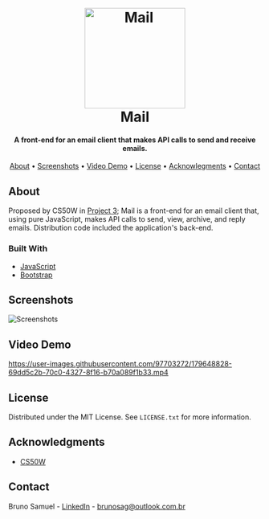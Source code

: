 
<h1 align="center">
    <br>
    <a href="#">
        <img src="https://user-images.githubusercontent.com/97703272/179640914-4bc6488f-59b0-40a3-a853-d8dd0dca833f.png" alt="Mail" width="200">
    </a>
    <br>
    Mail
    <br>
</h1>

<h4 align="center">A front-end for an email client that makes API calls to send and receive emails.</h4>

<p align="center">
    <a href="#about">About</a> •
    <a href="#screenshots">Screenshots</a> •
    <a href="#video-demo">Video Demo</a> •
    <a href="#license">License</a> •
    <a href="#acknowledgments">Acknowlegments</a> •
    <a href="#contact">Contact</a>
</p>


## About

Proposed by CS50W in [Project 3](https://cs50.harvard.edu/web/2020/projects/3/mail/); Mail is a front-end for an email client that, using pure JavaScript, makes API calls to send, view, archive, and reply emails. Distribution code included the application's back-end.


### Built With

* [JavaScript](https://www.javascript.com/)
* [Bootstrap](https://getbootstrap.com/)


## Screenshots

![Screenshots](https://user-images.githubusercontent.com/97703272/179649640-545596fe-c6b9-4b68-9859-1fde0a1d870b.png)


## Video Demo

https://user-images.githubusercontent.com/97703272/179648828-69dd5c2b-70c0-4327-8f16-b70a089f1b33.mp4


## License

Distributed under the MIT License. See `LICENSE.txt` for more information.


## Acknowledgments

* [CS50W](https://cs50.harvard.edu/web/2020/)


## Contact

Bruno Samuel - [LinkedIn](https://www.linkedin.com/in/brunosag/) - brunosag@outlook.com.br
